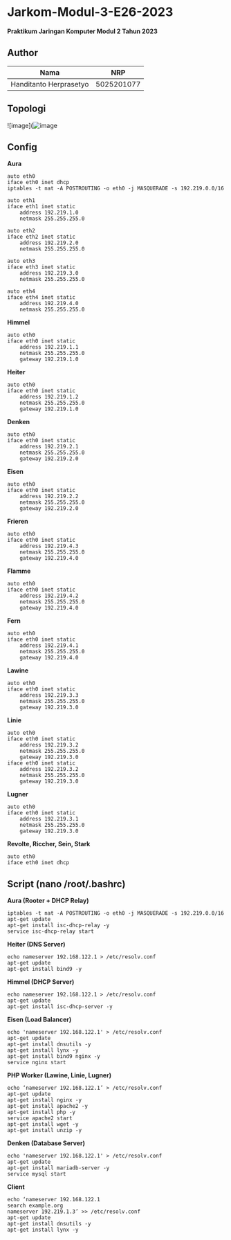 # Jarkom-Modul-3-E26-2023
**Praktikum Jaringan Komputer Modul 2 Tahun 2023**

## Author
| Nama | NRP |
|---------------------------|------------|
|Handitanto Herprasetyo | 5025201077 |

## Topologi
![image](![image](https://github.com/handitanto/Jarkom-Modul-3-E26-2023/assets/94664744/569e3572-71c0-49fd-820a-185d71e68845)

## Config
**Aura**
```
auto eth0
iface eth0 inet dhcp
iptables -t nat -A POSTROUTING -o eth0 -j MASQUERADE -s 192.219.0.0/16

auto eth1
iface eth1 inet static
	address 192.219.1.0
	netmask 255.255.255.0

auto eth2
iface eth2 inet static
	address 192.219.2.0
	netmask 255.255.255.0

auto eth3
iface eth3 inet static
	address 192.219.3.0
	netmask 255.255.255.0

auto eth4
iface eth4 inet static
	address 192.219.4.0
	netmask 255.255.255.0
```
**Himmel**
```
auto eth0
iface eth0 inet static
	address 192.219.1.1
	netmask 255.255.255.0
	gateway 192.219.1.0
```
**Heiter**
```
auto eth0
iface eth0 inet static
	address 192.219.1.2
	netmask 255.255.255.0
	gateway 192.219.1.0
```
**Denken**
```
auto eth0
iface eth0 inet static
	address 192.219.2.1
	netmask 255.255.255.0
	gateway 192.219.2.0
```
**Eisen**
```
auto eth0
iface eth0 inet static
	address 192.219.2.2
	netmask 255.255.255.0
	gateway 192.219.2.0
```
**Frieren**

```
auto eth0
iface eth0 inet static
	address 192.219.4.3
	netmask 255.255.255.0
	gateway 192.219.4.0
```
**Flamme**
```
auto eth0
iface eth0 inet static
	address 192.219.4.2
	netmask 255.255.255.0
	gateway 192.219.4.0
```
**Fern**
```
auto eth0
iface eth0 inet static
	address 192.219.4.1
	netmask 255.255.255.0
	gateway 192.219.4.0
```
**Lawine**
```
auto eth0
iface eth0 inet static
	address 192.219.3.3
	netmask 255.255.255.0
	gateway 192.219.3.0
```
**Linie**
```
auto eth0
iface eth0 inet static
	address 192.219.3.2
	netmask 255.255.255.0
	gateway 192.219.3.0
iface eth0 inet static
	address 192.219.3.2
	netmask 255.255.255.0
	gateway 192.219.3.0
```
**Lugner**
```
auto eth0
iface eth0 inet static
	address 192.219.3.1
	netmask 255.255.255.0
	gateway 192.219.3.0
```
**Revolte, Riccher, Sein, Stark**
```
auto eth0
iface eth0 inet dhcp
```

## Script (nano /root/.bashrc)
**Aura (Rooter + DHCP Relay)**
```
iptables -t nat -A POSTROUTING -o eth0 -j MASQUERADE -s 192.219.0.0/16
apt-get update
apt-get install isc-dhcp-relay -y
service isc-dhcp-relay start
```
**Heiter (DNS Server)**
```
echo nameserver 192.168.122.1 > /etc/resolv.conf
apt-get update
apt-get install bind9 -y
```
**Himmel (DHCP Server)**
```
echo nameserver 192.168.122.1 > /etc/resolv.conf
apt-get update
apt-get install isc-dhcp-server -y
```
**Eisen (Load Balancer)**
```
echo 'nameserver 192.168.122.1' > /etc/resolv.conf
apt-get update
apt-get install dnsutils -y
apt-get install lynx -y
apt-get install bind9 nginx -y
service nginx start
```
**PHP Worker (Lawine, Linie, Lugner)**
```
echo ‘nameserver 192.168.122.1’ > /etc/resolv.conf
apt-get update
apt-get install nginx -y
apt-get install apache2 -y
apt-get install php -y
service apache2 start
apt-get install wget -y
apt-get install unzip -y
```
**Denken (Database Server)**
```
echo 'nameserver 192.168.122.1' > /etc/resolv.conf
apt-get update
apt-get install mariadb-server -y
service mysql start
```
**Client**
```
echo ‘nameserver 192.168.122.1
search example.org
nameserver 192.219.1.3’ >> /etc/resolv.conf
apt-get update
apt-get install dnsutils -y
apt-get install lynx -y
```
